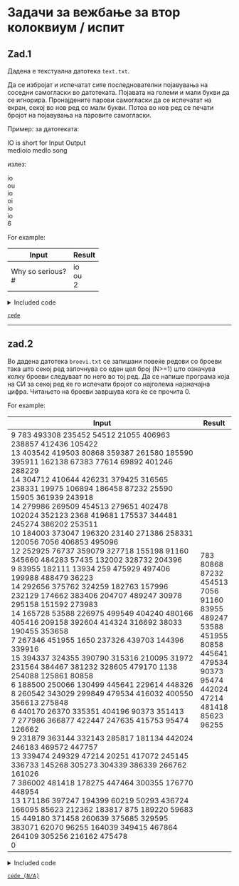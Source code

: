 # Задачи за вежбање за втор колоквиум / испит
## Zad.1
Дадена е текстуална датотека `text.txt`.

Да се избројат и испечатат сите последнователни појавувања на соседни самогласки во датотеката. Појавата на големи и мали букви да се игнорира. Пронајдените парови самогласки да се испечатат на екран, секој во нов ред со мали букви. Потоа во нов ред се печати бројот на појавувања на паровите самогласки.

Пример: за датотеката:

IO is short for Input Output<br>
medioio medIo song

излез:

io<br>
ou<br>
io<br>
oi<br>
io<br>
io<br>
6

For example:

| Input                  | Result            |
|------------------------|-------------------|
| Why so serious? <br> # | io <br> ou <br> 2 |

<details><summary>Included code</summary>

```C
#include <stdio.h>
#include <ctype.h>
#include <string.h>

void writeToFile() {
  FILE *f = fopen("text.txt", "w");
  char c;
  while((c = getchar()) != '#') {
    fputc(c, f);
  }
  fclose(f);
}

int main() {
    
  writeToFile();
   
  // Vasiot kod zapocnuva od tuka
    


  return 0;
}
```
</details>

[`cede`](\zad_1.c)

---

## zad.2

Во дадена датотека `broevi.txt` се запишани повеќе редови со броеви така што секој ред започнува со еден цел број (N>=1) што означува колку броеви следуваат по него во тој ред. Да се напише програма која на СИ за секој ред ќе го испечати бројот со најголема најзначајна цифра. Читањето на броеви завршува кога ќе се прочита 0.

For example:

| Input                                                                                                                                                                                                                                                                                                                                                                                                                                                                                                                                                                                                                                                                                                                                                                                                                                                                                                                                                                                                                                                                                                                                                                                                                                                                                                                                                                                                                                                                                                                                                                                                                           | Result                                                                                                                                                                               |
|---------------------------------------------------------------------------------------------------------------------------------------------------------------------------------------------------------------------------------------------------------------------------------------------------------------------------------------------------------------------------------------------------------------------------------------------------------------------------------------------------------------------------------------------------------------------------------------------------------------------------------------------------------------------------------------------------------------------------------------------------------------------------------------------------------------------------------------------------------------------------------------------------------------------------------------------------------------------------------------------------------------------------------------------------------------------------------------------------------------------------------------------------------------------------------------------------------------------------------------------------------------------------------------------------------------------------------------------------------------------------------------------------------------------------------------------------------------------------------------------------------------------------------------------------------------------------------------------------------------------------------|--------------------------------------------------------------------------------------------------------------------------------------------------------------------------------------|
| 9 783 493308 235452 54512 21055 406963 238857 412436 105422<br>13 403542 419503 80868 359387 261580 185590 395911 162138 67383 77614 69892 401246 288229<br>14 304712 410644 426231 379425 316565 238331 19975 106894 186458 87232 25590 15905 361939 243918<br>14 279986 269509 454513 279651 402478 102024 352123 2368 419681 175537 344481 245274 386202 253511<br>10 184003 373047 196320 23140 271386 258331 120056 7056 406853 495096<br>12 252925 76737 359079 327718 155198 91160 345660 484283 57435 132002 328732 204396<br>9 83955 182111 13934 259 475929 497406 199988 488479 36223<br>14 292656 375762 324259 182763 157996 232129 174662 383406 204707 489247 30978 295158 151592 273983<br>14 165728 53588 226975 499549 404240 480166 405416 209158 392604 414324 316692 38033 190455 353658<br>7 267346 451955 1650 237326 439703 144396 339916<br>15 394337 324355 390790 315316 210095 31972 231564 384467 381232 328605 479170 1138 254088 125861 80858<br>6 188500 250066 130499 445641 229614 448326<br>8 260542 343029 299849 479534 416032 400550 356613 275848<br>6 440170 26370 335351 404196 90373 351413<br>7 277986 366877 422447 247635 415753 95474 126662<br>9 231879 363144 332143 285817 181134 442024 246183 469572 447757<br>13 339474 249329 47214 20251 417072 245145 336733 145268 305273 304339 386339 266762 161026<br>7 386002 481418 178275 447464 300355 176770 448954<br>13 171186 397247 194399 60219 50293 436724 166095 85623 212362 183817 875 189220 59683<br>15 449180 371458 260639 375685 329595 383071 62070 96255 164039 349415 467864 264109 305256 216162 475478<br>0 | 783<br>80868<br>87232<br>454513<br>7056<br>91160<br>83955<br>489247<br>53588<br>451955<br>80858<br>445641<br>479534<br>90373<br>95474<br>442024<br>47214<br>481418<br>85623<br>96255 |

<details ><summary>Included code</summary>

```C
#include <stdio.h>
#include <string.h>
#define MAX 100

//ne menuvaj!
void wtf() {
    FILE *f = fopen("broevi.txt", "w");
    char c;
    while((c = getchar()) != EOF) {
        fputc(c, f);
    }
    fclose(f);
}

int main()
{
    wtf();
    
    // vashiot kod ovde
	
}
```

</details>

[`cede (N/A)`](\zad_2.c)
